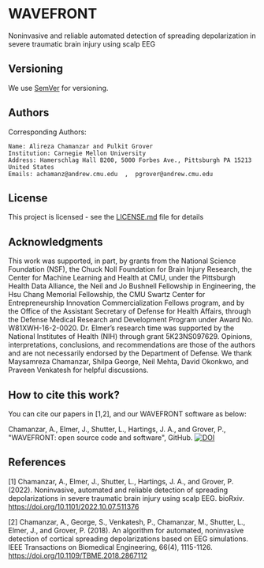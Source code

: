# WAVEFRONT
Noninvasive and reliable automated detection of spreading depolarization in severe traumatic brain injury using scalp EEG


## Versioning

We use [SemVer](http://semver.org/) for versioning. 

## Authors

Corresponding Authors: 

    Name: Alireza Chamanzar and Pulkit Grover  
    Institution: Carnegie Mellon University  
    Address: Hamerschlag Hall B200, 5000 Forbes Ave., Pittsburgh PA 15213 United States  
    Emails: achamanz@andrew.cmu.edu  ,  pgrover@andrew.cmu.edu 
   

## License

This project is licensed - see the [LICENSE.md](LICENSE.md) file for details

## Acknowledgments

This work was supported, in part, by grants from the National Science Foundation (NSF), the Chuck Noll Foundation for Brain Injury Research, the Center for Machine Learning and Health at CMU, under the Pittsburgh Health Data Alliance, the Neil and Jo Bushnell Fellowship in Engineering, the Hsu Chang Memorial Fellowship, the CMU Swartz Center for Entrepreneurship Innovation Commercialization Fellows program, and by the Office of the Assistant Secretary of Defense for Health Affairs, through the Defense Medical Research and Development Program under Award No. W81XWH-16-2-0020. Dr. Elmer’s research time was supported by the National Institutes of Health (NIH) through grant 5K23NS097629. Opinions, interpretations, conclusions, and recommendations are those of the authors and are not necessarily endorsed by the Department of Defense. We thank Maysamreza Chamanzar, Shilpa George, Neil Mehta, David Okonkwo, and Praveen Venkatesh for helpful discussions.

## How to cite this work?

You can cite our papers in [1,2], and our WAVEFRONT software as below:

Chamanzar, A., Elmer, J., Shutter, L., Hartings, J. A., and Grover, P., "WAVEFRONT: open source code and software", GitHub. [![DOI](https://zenodo.org/badge/XXXXX.svg)](https://zenodo.org/badge/latestdoi/XXXXX)

## References

[1] Chamanzar, A., Elmer, J., Shutter, L., Hartings, J. A., and Grover, P. (2022). Noninvasive, automated and reliable detection of spreading depolarizations in severe traumatic brain injury using scalp EEG. bioRxiv. https://doi.org/10.1101/2022.10.07.511376

[2] Chamanzar, A., George, S., Venkatesh, P., Chamanzar, M., Shutter, L., Elmer, J., and Grover, P. (2018). An algorithm for automated, noninvasive detection of cortical spreading depolarizations based on EEG simulations. IEEE Transactions on Biomedical Engineering, 66(4), 1115-1126. https://doi.org/10.1109/TBME.2018.2867112
